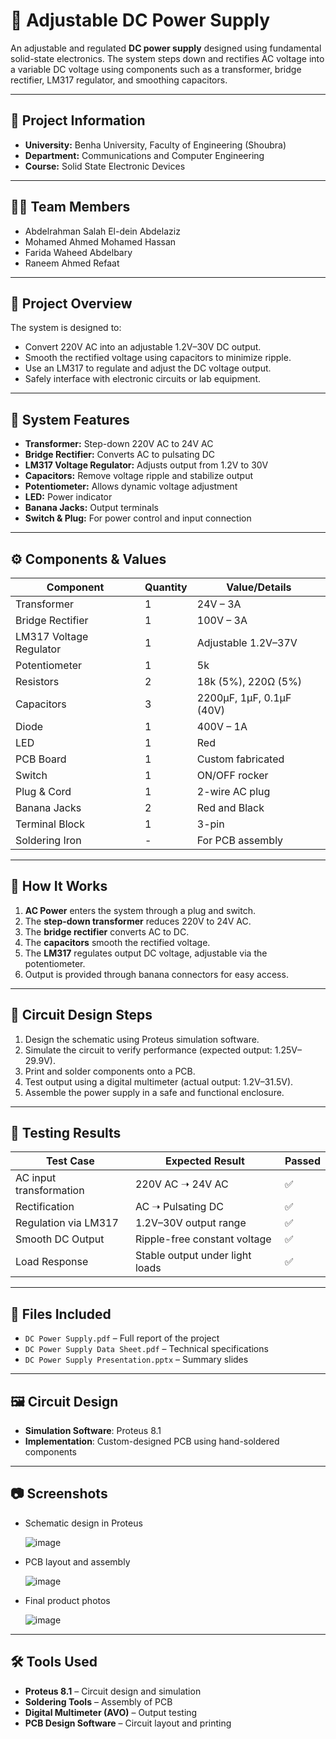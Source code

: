 # 🔌 Adjustable DC Power Supply

An adjustable and regulated **DC power supply** designed using fundamental solid-state electronics. The system steps down and rectifies AC voltage into a variable DC voltage using components such as a transformer, bridge rectifier, LM317 regulator, and smoothing capacitors. 

---

## 🏫 Project Information

* **University:** Benha University, Faculty of Engineering (Shoubra)  
* **Department:** Communications and Computer Engineering  
* **Course:** Solid State Electronic Devices  

---

## 👩‍💻 Team Members

* Abdelrahman Salah El-dein Abdelaziz  
* Mohamed Ahmed Mohamed Hassan  
* Farida Waheed Abdelbary  
* Raneem Ahmed Refaat  

---

## 📌 Project Overview

The system is designed to:

* Convert 220V AC into an adjustable 1.2V–30V DC output.  
* Smooth the rectified voltage using capacitors to minimize ripple.  
* Use an LM317 to regulate and adjust the DC voltage output.  
* Safely interface with electronic circuits or lab equipment.

---

## 🧠 System Features

* **Transformer:** Step-down 220V AC to 24V AC  
* **Bridge Rectifier:** Converts AC to pulsating DC  
* **LM317 Voltage Regulator:** Adjusts output from 1.2V to 30V  
* **Capacitors:** Remove voltage ripple and stabilize output  
* **Potentiometer:** Allows dynamic voltage adjustment  
* **LED:** Power indicator  
* **Banana Jacks:** Output terminals  
* **Switch & Plug:** For power control and input connection

---

## ⚙️ Components & Values

| Component              | Quantity | Value/Details              |
|------------------------|----------|----------------------------|
| Transformer            | 1        | 24V – 3A                   |
| Bridge Rectifier       | 1        | 100V – 3A                  |
| LM317 Voltage Regulator| 1        | Adjustable 1.2V–37V        |
| Potentiometer          | 1        | 5k                         |
| Resistors              | 2        | 18k (5%), 220Ω (5%)        |
| Capacitors             | 3        | 2200µF, 1µF, 0.1µF (40V)   |
| Diode                  | 1        | 400V – 1A                  |
| LED                    | 1        | Red                        |
| PCB Board              | 1        | Custom fabricated          |
| Switch                 | 1        | ON/OFF rocker              |
| Plug & Cord            | 1        | 2-wire AC plug             |
| Banana Jacks           | 2        | Red and Black              |
| Terminal Block         | 1        | 3-pin                      |
| Soldering Iron         | -        | For PCB assembly           |

---

## 🧾 How It Works

1. **AC Power** enters the system through a plug and switch.
2. The **step-down transformer** reduces 220V to 24V AC.
3. The **bridge rectifier** converts AC to DC.
4. The **capacitors** smooth the rectified voltage.
5. The **LM317** regulates output DC voltage, adjustable via the potentiometer.
6. Output is provided through banana connectors for easy access.

---

## 📐 Circuit Design Steps

1. Design the schematic using Proteus simulation software.
2. Simulate the circuit to verify performance (expected output: 1.25V–29.9V).
3. Print and solder components onto a PCB.
4. Test output using a digital multimeter (actual output: 1.2V–31.5V).
5. Assemble the power supply in a safe and functional enclosure.

---

## 🧪 Testing Results

| Test Case                    | Expected Result                   | Passed |
|-----------------------------|-----------------------------------|--------|
| AC input transformation     | 220V AC ➝ 24V AC                  | ✅     |
| Rectification               | AC ➝ Pulsating DC                 | ✅     |
| Regulation via LM317        | 1.2V–30V output range             | ✅     |
| Smooth DC Output            | Ripple-free constant voltage      | ✅     |
| Load Response               | Stable output under light loads   | ✅     |

---

## 💾 Files Included

* `DC Power Supply.pdf` – Full report of the project
* `DC Power Supply Data Sheet.pdf` – Technical specifications
* `DC Power Supply Presentation.pptx` – Summary slides

---

## 🖼 Circuit Design

* **Simulation Software**: Proteus 8.1  
* **Implementation**: Custom-designed PCB using hand-soldered components

---

## 📷 Screenshots

* Schematic design in Proteus

   ![image](https://github.com/user-attachments/assets/b1f6ebae-e829-411d-b054-82db935a9a8a)
* PCB layout and assembly

  ![image](https://github.com/user-attachments/assets/b279348c-c905-4a60-bfd4-6ec7594a04fb)
* Final product photos

  ![image](https://github.com/user-attachments/assets/35afeb82-d0d8-4acd-a70f-61af7e72b938)
---

## 🛠 Tools Used

* **Proteus 8.1** – Circuit design and simulation  
* **Soldering Tools** – Assembly of PCB  
* **Digital Multimeter (AVO)** – Output testing  
* **PCB Design Software** – Circuit layout and printing
